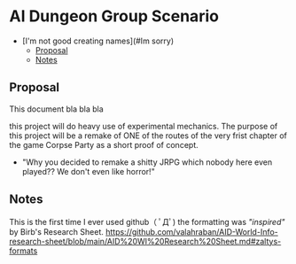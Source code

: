 # AI Dungeon Group Scenario
- [I'm not good creating names](#Im sorry)
  * [Proposal](#proposal)
  * [Notes](#notes)

## Proposal
This document bla bla bla

this project will do heavy use of experimental mechanics.
The purpose of this project will be a remake of ONE of the routes of the very frist chapter of the game Corpse Party as a short proof of concept.

- "Why you decided to remake a shitty JRPG which nobody here even played?? We don't even like horror!"

## Notes
This is the first time I ever used github（ ﾟДﾟ) the formatting was *"inspired"* by Birb's Research Sheet.
https://github.com/valahraban/AID-World-Info-research-sheet/blob/main/AID%20WI%20Research%20Sheet.md#zaltys-formats

